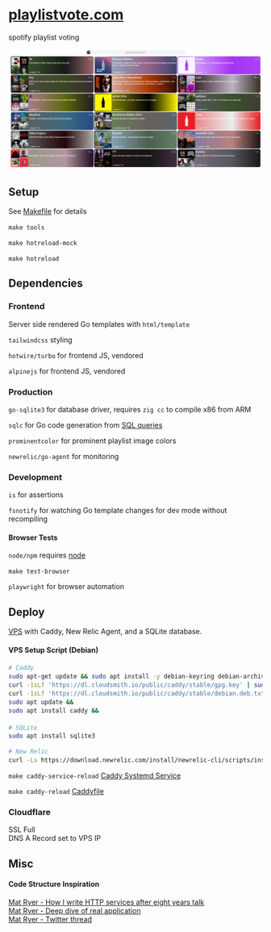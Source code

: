 # [playlistvote.com](playlistvote.com)

spotify playlist voting<br>

![config/readme/showoff.png](config/readme/showoff.png)

## Setup

See [Makefile](Makefile) for details

`make tools`

`make hotreload-mock`

`make hotreload`

## Dependencies

### Frontend

Server side rendered Go templates with `html/template`

`tailwindcss` styling

`hotwire/turbo` for frontend JS, vendored

`alpinejs` for frontend JS, vendored

### Production

`go-sqlite3` for database driver, requires `zig cc` to compile x86 from ARM

`sqlc` for Go code generation from [SQL queries](db/query.sql)

`prominentcolor` for prominent playlist image colors

`newrelic/go-agent` for monitoring

### Development

`is` for assertions

`fsnotify` for watching Go template changes for dev mode without recompiling

#### Browser Tests

`node/npm` requires [node](browsertests/.node-version)

`make test-browser`

`playwright` for browser automation

## Deploy

[VPS](https://specbranch.com/posts/one-big-server/) with Caddy, New Relic Agent, and a SQLite database.

#### VPS Setup Script (Debian)

```bash
# Caddy
sudo apt-get update && sudo apt install -y debian-keyring debian-archive-keyring apt-transport-https &&
curl -1sLf 'https://dl.cloudsmith.io/public/caddy/stable/gpg.key' | sudo gpg --dearmor -o /usr/share/keyrings/caddy-stable-archive-keyring.gpg &&
curl -1sLf 'https://dl.cloudsmith.io/public/caddy/stable/debian.deb.txt' | sudo tee /etc/apt/sources.list.d/caddy-stable.list &&
sudo apt update &&
sudo apt install caddy &&

# SQLite
sudo apt install sqlite3
```

```bash
# New Relic
curl -Ls https://download.newrelic.com/install/newrelic-cli/scripts/install.sh | bash && sudo NEW_RELIC_API_KEY=<KEY_HERE> NEW_RELIC_ACCOUNT_ID=<ACC_ID_HERE> /usr/local/bin/newrelic install &&
```

`make caddy-service-reload` [Caddy Systemd Service](config/caddy.service)

`make caddy-reload` [Caddyfile](config/caddy/Caddyfile)

### Cloudflare

SSL Full  
DNS A Record set to VPS IP

## Misc

#### Code Structure Inspiration

[Mat Ryer - How I write HTTP services after eight years talk](https://www.youtube.com/watch?v=XGVZ0Ip4XPM)  
[Mat Ryer - Deep dive of real application](https://www.youtube.com/watch?v=VRZZeJwIAIM)  
[Mat Ryer - Twitter thread](https://twitter.com/matryer/status/1445013230858952705?lang=en-GB)
